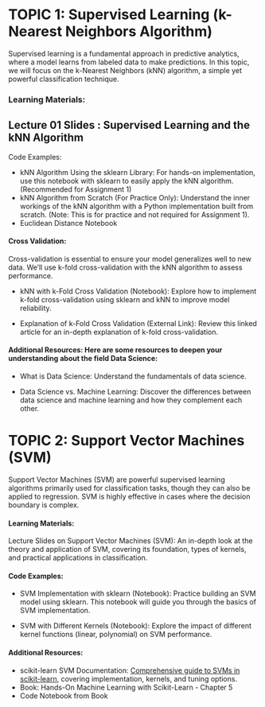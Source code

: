 

# TOPIC 1: Supervised Learning (k-Nearest Neighbors Algorithm)



Supervised learning is a fundamental approach in predictive analytics, where a model learns from labeled data to make predictions. In this topic, we will focus on the k-Nearest Neighbors (kNN) algorithm, a simple yet powerful classification technique.

### Learning Materials:

## Lecture 01 Slides : Supervised Learning and the kNN Algorithm

Code Examples:

- kNN Algorithm Using the sklearn Library: For hands-on implementation, use this notebook with sklearn to easily apply the kNN algorithm. (Recommended for Assignment 1)
- kNN Algorithm from Scratch (For Practice Only): Understand the inner workings of the kNN algorithm with a Python implementation built from scratch. (Note: This is for practice and not required for Assignment 1).
- Euclidean Distance Notebook

#### Cross Validation:
Cross-validation is essential to ensure your model generalizes well to new data. We’ll use k-fold cross-validation with the kNN algorithm to assess performance.

- kNN with k-Fold Cross Validation (Notebook): Explore how to implement k-fold cross-validation using sklearn and kNN to improve model reliability.

- Explanation of k-Fold Cross Validation (External Link): Review this linked article for an in-depth explanation of k-fold cross-validation.

#### Additional Resources: Here are some resources to deepen your understanding about the field Data Science:

- What is Data Science: Understand the fundamentals of data science.

- Data Science vs. Machine Learning: Discover the differences between data science and machine learning and how they complement each other.


# TOPIC 2: Support Vector Machines (SVM)
Support Vector Machines (SVM) are powerful supervised learning algorithms primarily used for classification tasks, though they can also be applied to regression. SVM is highly effective in cases where the decision boundary is complex.

#### Learning Materials:

Lecture Slides on Support Vector Machines (SVM):
An in-depth look at the theory and application of SVM, covering its foundation, types of kernels, and practical applications in classification.

#### Code Examples:

- SVM Implementation with sklearn (Notebook): Practice building an SVM model using sklearn. This notebook will guide you through the basics of SVM implementation.

- SVM with Different Kernels (Notebook): Explore the impact of different kernel functions (linear, polynomial) on SVM performance.

#### Additional Resources:

- scikit-learn SVM Documentation: [Comprehensive guide to SVMs in scikit-learn](https://scikit-learn.org/stable/modules/svm.html), covering implementation, kernels, and tuning options.
- Book: Hands-On Machine Learning with Scikit-Learn - Chapter 5
- Code Notebook from Book
